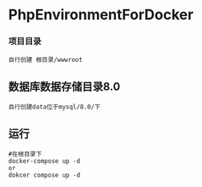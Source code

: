 # PhpEnvironmentForDocker
### 项目目录
```  
自行创建 根目录/wwwroot
```
## 数据库数据存储目录8.0
```
自行创建data位于mysql/8.0/下
```

## 运行
```shell
#在根目录下
docker-compose up -d
or
dokcer compose up -d
```
